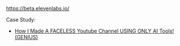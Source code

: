 https://beta.elevenlabs.io/

Case Study:
- [How I Made A FACELESS Youtube Channel USING ONLY AI Tools! (GENIUS)](https://youtu.be/s7shTnvNndw)
